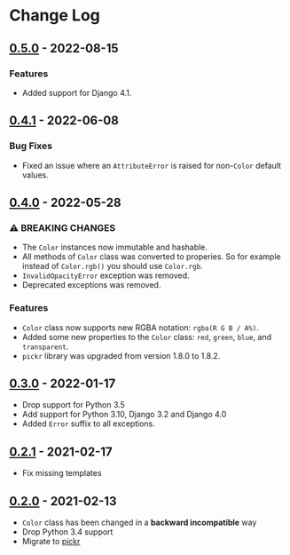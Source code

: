 # Change Log

## [0.5.0](https://github.com/dldevinc/django-spectrum/tree/v0.5.0) - 2022-08-15
### Features
- Added support for Django 4.1.

## [0.4.1](https://github.com/dldevinc/django-spectrum/tree/v0.4.1) - 2022-06-08
### Bug Fixes
- Fixed an issue where an `AttributeError` is raised for non-`Color` default values.

## [0.4.0](https://github.com/dldevinc/django-spectrum/tree/v0.4.0) - 2022-05-28
### ⚠ BREAKING CHANGES
- The `Color` instances now immutable and hashable.
- All methods of `Color` class was converted to properies.
  So for example instead of `Color.rgb()` you should use `Color.rgb`.
- `InvalidOpacityError` exception was removed.
- Deprecated exceptions was removed.
### Features
- `Color` class now supports new RGBA notation: `rgba(R G B / A%)`.
- Added some new properties to the `Color` class: 
  `red`, `green`, `blue`, and `transparent`.
-  `pickr` library was upgraded from version 1.8.0 to 1.8.2.

## [0.3.0](https://github.com/dldevinc/django-spectrum/tree/v0.3.0) - 2022-01-17
- Drop support for Python 3.5
- Add support for Python 3.10, Django 3.2 and Django 4.0
- Added `Error` suffix to all exceptions.

## [0.2.1](https://github.com/dldevinc/django-spectrum/tree/v0.2.1) - 2021-02-17
- Fix missing templates

## [0.2.0](https://github.com/dldevinc/django-spectrum/tree/v0.2.0) - 2021-02-13
- `Color` class has been changed in a **backward incompatible** way
- Drop Python 3.4 support
- Migrate to [pickr](https://github.com/Simonwep/pickr)
